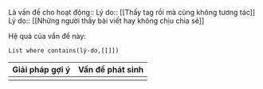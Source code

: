 Là vấn đề cho hoạt động:: 
Lý do:: [[Thấy tag rồi mà cũng không tương tác]]
Lý do:: [[Những người thấy bài viết hay không chịu chia sẻ]]

Hệ quả của vấn đề này:
```dataview
List where contains(lý-do,[[]])
```

| Giải pháp gợi ý | Vấn đề phát sinh |
| --------------- | ---------------- |
|                 |                  |

 
